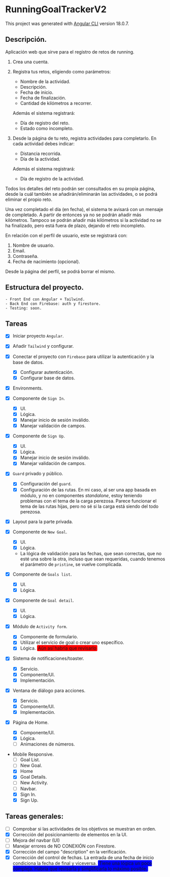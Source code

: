 # RunningGoalTrackerV2

This project was generated with [Angular CLI](https://github.com/angular/angular-cli) version 18.0.7.

## Descripción.

Aplicación web que sirve para el registro de retos de running.
1. Crea una cuenta.
2. Registra tus retos, eligiendo como parámetros:
   - Nombre de la actividad.
   - Descripción.
   - Fecha de inicio.
   - Fecha de finalización.
   - Cantidad de kilómetros a recorrer.

    Además el sistema registrará:
   - Día de registro del reto.
   - Estado como incompleto.
3. Desde la página de tu reto, registra actividades para completarlo. En cada actividad debes indicar:
   - Distancia recorrida.
   - Día de la actividad.

    Además el sistema registrará:
   - Día de registro de la actividad.

Todos los detalles del reto podrán ser consultados en su propia página, desde la cuál también se añadirán/eliminarán las actividades, o se podrá eliminar el propio reto.

Una vez completado el día (en fecha), el sistema te avisará con un mensaje de completado. A partir de entonces ya no se podrán añadir más kilómetros. Tampoco se podrán añadir más kilómetros si la actividad no se ha finalizado, pero está fuera de plazo, dejando el reto incompleto.

En relación con el perfil de usuario, este se registrará con:
1. Nombre de usuario.
2. Email.
3. Contraseña.
4. Fecha de nacimiento (opcional).

Desde la página del perfil, se podrá borrar el mismo.

## Estructura del proyecto.
    - Front End con Angular + Tailwind.
    - Back End con Firebase: auth y firestore.
    - Testing: soon.

## Tareas

- [x] Iniciar proyecto `Angular`.
- [x] Añadir `Tailwind` y configurar.
- [x] Conectar el proyecto con `Firebase` para utilizar la autenticación y la base de datos.
  - [x] Configurar autenticación.
  - [x] Configurar base de datos.
- [x] Environments.

- [x] Componente de `Sign In`.
  - [x] UI.
  - [x] Lógica.
  - [x] Manejar inicio de sesión inválido.
  - [x] Manejar validación de campos.
- [x] Componente de `Sign Up`.
  - [x] UI.
  - [x] Lógica.
  - [x] Manejar inicio de sesión inválido.
  - [x] Manejar validación de campos.

- [x] `Guard` privado y público.
  - [x] Configuración del `guard`.
  - [x] Configuración de las rutas. En mi caso, al ser una app basada en módulo, y no en componentes *standalone*, estoy teniendo problemas con el tema de la carga perezosa. Parece funcionar el tema de las rutas hijas, pero no sé si la carga está siendo del todo perezosa.

- [x] Layout para la parte privada.

- [x] Componente de `New Goal`.
  - [x] UI.
  - [x] Lógica.
  - La lógica de validación para las fechas, que sean correctas, que no esté una sobre la otra, incluso que sean requeridas, cuando tenemos el parámetro de `pristine`, se vuelve complicada.

- [x] Componente de `Goals list`.
  - [x] UI.
  - [x] Lógica.

- [x] Componente de `Goal detail`.
  - [x] UI.
  - [x] Lógica.

- [x] Módulo de `Activity form`.
  - [x] Componente de formulario.
  - [x] Utilizar el servicio de goal o crear uno específico.
  - [x] Lógica. <span style="background-color: red; padding: 1px 3px; border-radius: 3px">Aún así habría que revisarlo</span>

- [x] Sistema de notificaciones/toaster.
  - [x] Servicio.
  - [x] Componente/UI.
  - [x] Implementación.

- [x] Ventana de diálogo para acciones.
  - [x] Servicio.
  - [x] Componente/UI.
  - [x] Implementación.

- [x] Página de Home.
  - [x] Componente/UI.
  - [x] Lógica.
  - [ ] Animaciones de números.

- Mobile Responsive.
  - [ ] Goal List.
  - [ ] New Goal.
  - [x] Home
  - [x] Goal Details.
  - [ ] New Activity.
  - [ ] Navbar.
  - [x] Sign In.
  - [x] Sign Up.

## Tareas generales:
- [ ] Comprobar si las actividades de los objetivos se muestran en orden.
- [x] Corrección del posicionamiento de elementos en la UI.
- [ ] Mejora del navbar (UI)
- [ ] Manejar errores de NO CONEXIÓN con Firestore.
- [x] Corrección del campo "description" en la verificación.
- [x] Corrección del control de fechas. La entrada de una fecha de inicio condiciona la fecha de final y viceversa. <span style="background-color: blue; padding: 1px 3px; border-radius: 3px">Tiene una lógica un poco compleja. Habría que revisarla y simplificarla lo máximo posible.</span>